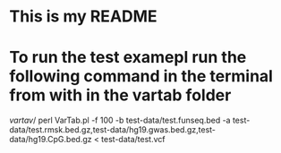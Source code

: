 # This is my README
# To run the test examepl run the following command in the terminal from with in the vartab folder
$vartav/$ perl VarTab.pl -f 100 -b test-data/test.funseq.bed -a test-data/test.rmsk.bed.gz,test-data/hg19.gwas.bed.gz,test-data/hg19.CpG.bed.gz < test-data/test.vcf
